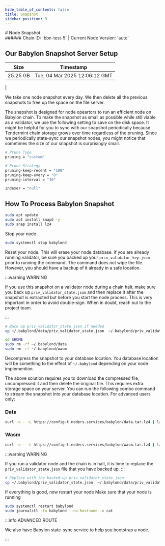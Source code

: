 ```yaml
---
hide_table_of_contents: false
title: Snapshot
sidebar_position: 3
---
```


<div class="h1-with-icon icon-babylon">
# Node Snapshot
</div>
###### Chain ID: `bbn-test-5` | Current Node Version: `auto`

## Our Babylon Snapshot Server Setup

| Size   | Timestamp    |
|--------|--------------|
| 25.25 GB | Tue, 04 Mar 2025 12:06:12 GMT  |


We take one node snapshot every day. We then delete all the previous snapshots to free up the space on the file server.

The snapshot is designed for node opeartors to run an efficient node on Babylon chain. To make the snapshot as small as possible while still viable as a validator, we use the following setting to save on the disk space. It might be helpful for you to sync with our snapshot periodically because Tendermint chain storage grows over time regardless of the pruning. Since we periodically state-sync our snapshot nodes, you might notice that sometimes the size of our snapshot is surprisingly small.

```bash title="app.toml"
# Prune Type
pruning = "custom"

# Prune Strategy
pruning-keep-recent = "100"
pruning-keep-every = "0"
pruning-interval = "10"
```

```bash title="config.toml"
indexer = "null"
```

## How To Process Babylon Snapshot
```bash
sudo apt update
sudo apt install snapd -y
sudo snap install lz4
```

Stop your node
```bash
sudo systemctl stop babylond
```
Reset your node. This will erase your node database. If you are already running validator, be sure you backed up your `priv_validator_key.json` prior to running the command. The command does not wipe the file. However, you should have a backup of it already in a safe location.

:::warning WARNING

If you use this snapshot on a validator node during a chain halt, make sure you back up `priv_validator_state.json` and then replace it after the snapshot is extracted but before you start the node process. This is very important in order to avoid double-sign. When in doubt, reach out to the project team.

:::

```bash
# Back up priv_validator_state.json if needed
cp ~/.babylond/data/priv_validator_state.json  ~/.babylond/priv_validator_state.json

cd $HOME
sudo rm -rf ~/.babylond/data
sudo rm -rf ~/.babylond/wasm
```

Decompress the snapshot to your database location. You database location will be something to the effect of `~/.babylond` depending on your node implemention.

The above solution requires you to download the compressed file, uncompressed it and then delete the original file. This requires extra storage space on your server. You can run the following combo command to stream the snapshot into your database location. For advanced users only:
### Data
```bash
curl -o - -L https://config-t.noders.services/babylon/data.tar.lz4 | lz4 -d | tar -x -C ~/.babylond
```
### Wasm
```bash
curl -o - -L https://config-t.noders.services/babylon/wasm.tar.lz4 | lz4 -d | tar -x -C ~/.babylond
```

:::warning WARNING

If you run a validator node and the chain is in halt, it is time to replace the `priv_validator_state.json` file that you have backed up.
:::

```bash
# Replace with the backed-up priv_validator_state.json
cp ~/.babylond/priv_validator_state.json  ~/.babylond/data/priv_validator_state.json
```

If everything is good, now restart your node
Make sure that your node is running

```bash
sudo systemctl restart babylond
sudo journalctl -fu babylond --no-hostname -o cat
```

:::info ADVANCED ROUTE

We also have Babylon state-sync service to help you bootstrap a node.

:::